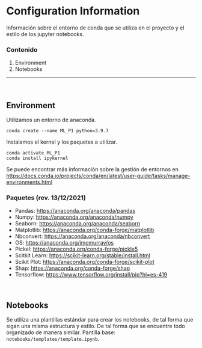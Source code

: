 # Configuration Information

Información sobre el entorno de conda que se utiliza en el proyecto y el estilo de los jupyter notebooks. 

### Contenido
1. Environment
2. Notebooks

---

<br>

## Environment
Utilizamos un entorno de anaconda.
```
conda create --name ML_P1 python=3.9.7
```
Instalamos el kernel y los paquetes a utilizar.
```
conda activate ML_P1
conda install ipykernel
```
Se puede encontrar más información sobre la gestión de entornos en https://docs.conda.io/projects/conda/en/latest/user-guide/tasks/manage-environments.html

### Paquetes (rev. 13/12/2021)
* Pandas: https://anaconda.org/anaconda/pandas
* Numpy: https://anaconda.org/anaconda/numpy
* Seaborn: https://anaconda.org/anaconda/seaborn
* Matplotlib: https://anaconda.org/conda-forge/matplotlib
* Nbconvert: https://anaconda.org/anaconda/nbconvert
* OS: https://anaconda.org/jmcmurray/os
* Pickel: https://anaconda.org/conda-forge/pickle5
* Scitkit Learn: https://scikit-learn.org/stable/install.html
* Scikit Plot: https://anaconda.org/conda-forge/scikit-plot
* Shap: https://anaconda.org/conda-forge/shap
* Tensorflow: https://www.tensorflow.org/install/pip?hl=es-419

<br>

## Notebooks
Se utiliza una plantillas estándar para crear los notebooks, de tal forma que sigan una misma estructura y estilo. De tal forma que se encuentre todo organizado de manera similar. 
Pantilla base: ```notebooks/templates/template.ipynb```.
